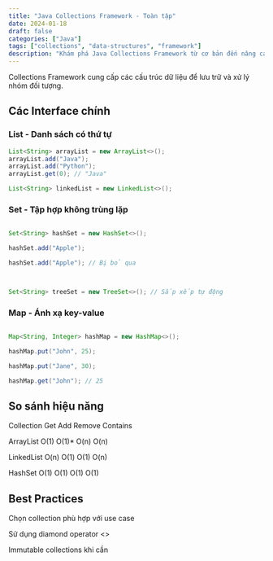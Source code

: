 ```yaml
---
title: "Java Collections Framework - Toàn tập"
date: 2024-01-18
draft: false
categories: ["Java"]
tags: ["collections", "data-structures", "framework"]
description: "Khám phá Java Collections Framework từ cơ bản đến nâng cao"
---
```


Collections Framework cung cấp các cấu trúc dữ liệu để lưu trữ và xử lý nhóm đối tượng.

## Các Interface chính

### List - Danh sách có thứ tự
```java
List<String> arrayList = new ArrayList<>();
arrayList.add("Java");
arrayList.add("Python");
arrayList.get(0); // "Java"

List<String> linkedList = new LinkedList<>();
```

### Set - Tập hợp không trùng lặp
```java

Set<String> hashSet = new HashSet<>();

hashSet.add("Apple");

hashSet.add("Apple"); // Bị bỏ qua



Set<String> treeSet = new TreeSet<>(); // Sắp xếp tự động
```

### Map - Ánh xạ key-value
```java

Map<String, Integer> hashMap = new HashMap<>();

hashMap.put("John", 25);

hashMap.put("Jane", 30);

hashMap.get("John"); // 25
```

## So sánh hiệu năng

Collection	Get	Add	Remove	Contains

ArrayList	O(1)	O(1)\*	O(n)	O(n)

LinkedList	O(n)	O(1)	O(1)	O(n)

HashSet	O(1)	O(1)	O(1)	O(1)

## Best Practices
Chọn collection phù hợp với use case

Sử dụng diamond operator <>

Immutable collections khi cần

